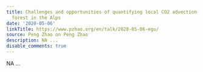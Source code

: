 ```yaml
---
title: Challenges and opportunities of quantifying local CO2 advection at a mountain
  forest in the Alps
date: '2020-05-06'
linkTitle: https://www.pzhao.org/en/talk/2020-05-06-egu/
source: Peng Zhao on Peng Zhao
description: NA ...
disable_comments: true
---
```

NA ...